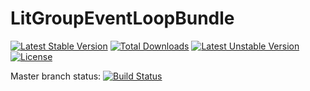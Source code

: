 LitGroupEventLoopBundle
=======================

[![Latest Stable Version](https://poser.pugx.org/litgroup/event-loop-bundle/v/stable.svg)](https://packagist.org/packages/litgroup/event-loop-bundle)
[![Total Downloads](https://poser.pugx.org/litgroup/event-loop-bundle/downloads.svg)](https://packagist.org/packages/litgroup/event-loop-bundle)
[![Latest Unstable Version](https://poser.pugx.org/litgroup/event-loop-bundle/v/unstable.svg)](https://packagist.org/packages/litgroup/event-loop-bundle)
[![License](https://poser.pugx.org/litgroup/event-loop-bundle/license.svg)](https://packagist.org/packages/litgroup/event-loop-bundle)

Master branch status:
[![Build Status](https://travis-ci.org/LitGroup/LitGroupEventLoopBundle.svg?branch=master)](https://travis-ci.org/LitGroup/LitGroupEventLoopBundle)

